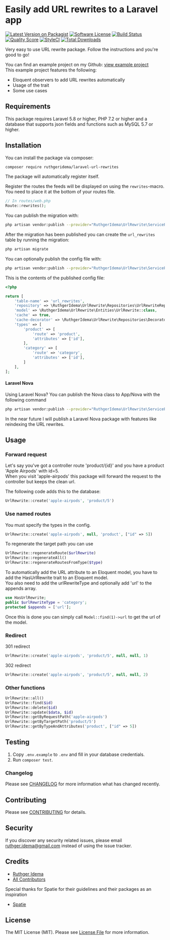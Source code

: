 # Easily add URL rewrites to a Laravel app
[![Latest Version on Packagist](https://img.shields.io/packagist/v/ruthgeridema/laravel-url-rewrites.svg?style=flat-square)](https://packagist.org/packages/ruthgeridema/laravel-url-rewrites)
[![Software License](https://img.shields.io/badge/license-MIT-brightgreen.svg?style=flat-square)](LICENSE.md)
[![Build Status](https://travis-ci.org/ruthgeridema/laravel-url-rewrites.svg?branch=master)](https://travis-ci.org/ruthgeridema/laravel-url-rewrites)
[![Quality Score](https://img.shields.io/scrutinizer/g/ruthgeridema/laravel-url-rewrites.svg?style=flat-square)](https://scrutinizer-ci.com/g/ruthgeridema/laravel-url-rewrites)
[![StyleCI](https://styleci.io/repos/174381685/shield?branch=master)](https://styleci.io/repos/174381685)
[![Total Downloads](https://img.shields.io/packagist/dt/ruthgeridema/laravel-url-rewrites.svg?style=flat-square)](https://packagist.org/packages/ruthgeridema/laravel-url-rewrites)

Very easy to use URL rewrite package. Follow the instructions and you're good to go!

You can find an example project on my Github: [view example project](https://github.com/ruthgeridema/laravel-url-rewrites-example)  
This example project features the following:
- Eloquent observers to add URL rewrites automatically
- Usage of the trait
- Some use cases
  
## Requirements

This package requires Laravel 5.8 or higher, PHP 7.2 or higher and a database that supports json fields and functions such as MySQL 5.7 or higher.

## Installation

You can install the package via composer:

``` bash
composer require ruthgeridema/laravel-url-rewrites
```

The package will automatically register itself.

Register the routes the feeds will be displayed on using the `rewrites`-macro.  
You need to place it at the bottom of your routes file.

```php
// In routes/web.php
Route::rewrites();
```

You can publish the migration with:

```bash
php artisan vendor:publish --provider="RuthgerIdema\UrlRewrite\ServiceProvider" --tag="migrations"
```

After the migration has been published you can create the `url_rewrites` table by running the migration:

```bash
php artisan migrate
```

You can optionally publish the config file with:

```bash
php artisan vendor:publish --provider="RuthgerIdema\UrlRewrite\ServiceProvider" --tag="config"
```

This is the contents of the published config file:

```php
<?php

return [
    'table-name' => 'url_rewrites',
    'repository' => \RuthgerIdema\UrlRewrite\Repositories\UrlRewriteRepository::class,
    'model' => \RuthgerIdema\UrlRewrite\Entities\UrlRewrite::class,
    'cache' => true,
    'cache-decorator' => \RuthgerIdema\UrlRewrite\Repositories\Decorators\CachingUrlRewriteRepository::class,
    'types' => [
        'product' => [
            'route' => 'product',
            'attributes' => ['id'],
        ],
        'category' => [
            'route' => 'category',
            'attributes' => ['id'],
        ]
    ],
];
```
#### Laravel Nova
Using Laravel Nova? You can publish the Nova class to App/Nova with the following command

```bash
php artisan vendor:publish --provider="RuthgerIdema\UrlRewrite\ServiceProvider" --tag="nova"
```
  
In the near future I will publish a Laravel Nova package with features like reindexing the URL rewrites.  
## Usage

### Forward request

Let's say you've got a controller route 'product/{id}' and you have a product 'Apple Airpods' with id=5.  
When you visit 'apple-airpods' this package will forward the request to the controller but keeps the clean url.

The following code adds this to the database:
```php
UrlRewrite::create('apple-airpods', 'product/5')
```

### Use named routes
You must specify the types in the config. 
```php
UrlRewrite::create('apple-airpods', null, 'product', ["id" => 5])
```

To regenerate the target path you can use
```php
UrlRewrite::regenerateRoute($urlRewrite)
UrlRewrite::regenerateAll()
UrlRewrite::regenerateRoutesFromType($type)
```

To automatically add the URL attribute to an Eloquent model, you have to add the HasUrlRewrite trait to an Eloquent model.  
You also need to add the urlRewriteType and optionally add 'url' to the appends array.

```php
use HasUrlRewrite;
public $urlRewriteType = 'category';
protected $appends = ['url'];
```

Once this is done you can simply call `Model::find(1)->url` to get the url of the model.

### Redirect

301 redirect
```php
UrlRewrite::create('apple-airpods', 'product/5', null, null, 1)
```
302 redirect
```php
UrlRewrite::create('apple-airpods', 'product/5', null, null, 2)
```

### Other functions
```php
UrlRewrite::all()
UrlRewrite::find($id)
UrlRewrite::delete($id)
UrlRewrite::update($data, $id)
UrlRewrite::getByRequestPath('apple-airpods')
UrlRewrite::getByTargetPath('product/5')
UrlRewrite::getByTypeAndAttributes('product', ["id" => 5])
```

## Testing

1. Copy `.env.example` to `.env` and fill in your database credentials.
2. Run `composer test`.

### Changelog

Please see [CHANGELOG](CHANGELOG.md) for more information what has changed recently.

## Contributing

Please see [CONTRIBUTING](CONTRIBUTING.md) for details.

## Security

If you discover any security related issues, please email ruthger.idema@gmail.com instead of using the issue tracker.


## Credits

- [Ruthger Idema](https://github.com/ruthgeridema)
- [All Contributors](../../contributors)

Special thanks for Spatie for their guidelines and their packages as an inspiration
- [Spatie](https://spatie.be)

## License

The MIT License (MIT). Please see [License File](LICENSE.md) for more information.


